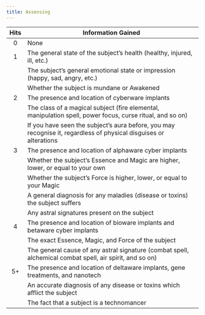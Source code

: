 ```yaml
---
title: Assensing
---
```


| Hits | Information Gained                                                                                                |
|:----:| ----------------------------------------------------------------------------------------------------------------- |
|  0   | None                                                                                                              |
|  1   | The general state of the subject’s health (healthy, injured, ill, etc.)                                           |
|      | The subject’s general emotional state or impression (happy, sad, angry, etc.)                                     |
|      | Whether the subject is mundane or Awakened                                                                        |
|  2   | The presence and location of cyberware implants                                                                   |
|      | The class of a magical subject (fire elemental, manipulation spell, power focus, curse ritual, and so on)         |
|      | If you have seen the subject’s aura before, you may recognise it, regardless of physical disguises or alterations |
|  3   | The presence and location of alphaware cyber implants                                                             |
|      | Whether the subject’s Essence and Magic are higher, lower, or equal to your own                                   |
|      | Whether the subject’s Force is higher, lower, or equal to your Magic                                              |
|      | A general diagnosis for any maladies (disease or toxins) the subject suffers                                      |
|      | Any astral signatures present on the subject                                                                      |
|  4   | The presence and location of bioware implants and betaware cyber implants                                         |
|      | The exact Essence, Magic, and Force of the subject                                                                |
|      | The general cause of any astral signature (combat spell, alchemical combat spell, air spirit, and so on)          |
|  5+  | The presence and location of deltaware implants, gene treatments, and nanotech                                    |
|      | An accurate diagnosis of any disease or toxins which afflict the subject                                          |
|      | The fact that a subject is a technomancer                                                                         |
